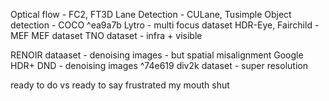 Optical flow - FC2, FT3D
Lane Detection - CULane, Tusimple 
Object detection - COCO ^ea9a7b
Lytro - multi focus dataset
HDR-Eye, Fairchild - MEF
MEF dataset
TNO dataset - infra + visible

RENOIR dataaset - denoising images - but spatial misalignment
Google HDR+ 
DND - denoising images ^74e619
div2k dataset - super resolution


ready to do vs ready to say
frustrated my mouth shut
